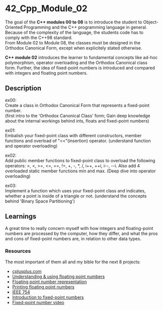 # 42_Cpp_Module_02

The goal of the **C++ modules 00 to 08** is to introduce the student to Object-Oriented Programming and the C++ programming language in general.
Because of the complexity of the language, the students code has to comply with the C++98 standard.  
From Module 02 to Module 08, the classes must be designed in the Orthodox Canonical Form, except when explicitely stated otherwise.

**C++ module 02** introduces the learner to fundamental concepts like ad-hoc polymorphism, operator overloading and the Orthodox Canonical class form. Further, the idea of fixed-point numbers is introduced and compared with integers and floating point numbers.

## Description

ex00:  
Create a class in Orthodox Canonical Form that represents a fixed-point number.  
(first intro to the 'Orthodox Canonical Class' form; Gain deep knowledge about the internal workings behind ints, floats and fixed-point numbers)

ex01:  
Embalish your fixed-point class with different constructors, member functions and overload of "<<"(insertion) operator.
(understand function and operator overloading)

ex02:  
Add public member functions to fixed-point class to overload the following operators: >, <, >=, <=, ==, !=, +, -, *, /, i++, ++i, i--, --i.
Also add 4 overloaded static member functions min and max.
(Deep dive into operator overloading)

ex03:  
Implement a function which uses your fixed-point class and indicates, whether a point is inside of a triangle or not.
(understand the concepts behind 'Binary Space Partitioning')

## Learnings

A great time to really concern myself with how integers and floating-point numbers are processed by the computer, how they differ, and what the pros and cons of fixed-point numbers are, in relation to other data types.

### Resources

The most important of them all and my bible for the next 8 projects:
* [cplusplus.com](http://www.cplusplus.com/)
* [Understanding & using floating point numbers](https://www.cprogramming.com/tutorial/floating_point/understanding_floating_point.html)
* [Floating point number representation](https://www.cprogramming.com/tutorial/floating_point/understanding_floating_point_representation.html)
* [Printing floating point numbers](https://www.cprogramming.com/tutorial/floating_point/understanding_floating_point_printing.html)
* [IEEE 754](https://www.youtube.com/watch?v=RuKkePyo9zk)
* [Introduction to fixed-point numbers](https://inst.eecs.berkeley.edu//~cs61c/sp06/handout/fixedpt.html)
* [Fixed-point number video](https://www.youtube.com/watch?v=QFlbvSeBkwY)
